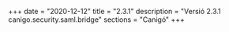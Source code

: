 +++
date        = "2020-12-12"
title       = "2.3.1"
description = "Versió 2.3.1 canigo.security.saml.bridge"
sections    = "Canigó"
+++